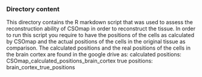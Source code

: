 ### Directory content

This directory contains the R markdown script that was used to assess the reconstruction ability of CSOmap in order to reconstruct the tissue. In order to run this script you require to have the positions of the cells as calculated by CSOmap and the actual positions of the cells in the original tissue as comparison. The calculated positions and the real positions of the cells in the brain cortex are found in the google drive as: 
calculated positions: CSOmap_calculated_positions_brain_cortex 
true positions: brain_cortex_true_positions

